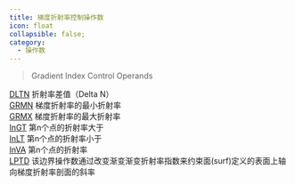 ```yaml
---
title: 梯度折射率控制操作数
icon: float
collapsible: false;
category:
  - 操作数
---
```


> Gradient Index Control Operands

[DLTN](DLTN.md  "Zemax 操作数 DLTN") 折射率差值（Delta N）<br />[GRMN](GRMN.md  "Zemax 操作数 GRMN") 梯度折射率的最小折射率<br />[GRMX](GRMX.md  "Zemax 操作数 GRMX") 梯度折射率的最大折射率<br />[InGT](InGT.md  "Zemax 操作数 InGT") 第n个点的折射率大于<br />[InLT](InLT.md  "Zemax 操作数 InLT") 第n个点的折射率小于<br />[InVA](InVA.md  "Zemax 操作数 InVA") 第n个点的折射率<br />[LPTD](LPTD.md  "Zemax 操作数 LPTD") 该边界操作数通过改变渐变渐变折射率指数来约束面(surf)定义的表面上轴向梯度折射率剖面的斜率<br />